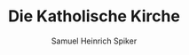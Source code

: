 ---
image: /assets/images/spiker/18b.jpg
author: Samuel Heinrich Spiker
artist: 
engraver: 
title: "Die Katholische Kirche"
subtitle: 
tags:
  - Church
layout: post
---